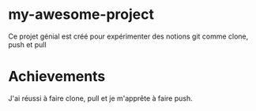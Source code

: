 # my-awesome-project
Ce projet génial est créé pour expérimenter des notions git comme clone, push et pull

# Achievements
J'ai réussi à faire clone, pull et je m'apprête à faire push.